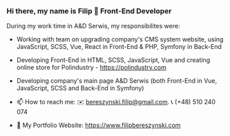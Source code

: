 ### Hi there, my name is Filip 👋 Front-End Developer

During my work time in A&D Serwis, my responsibilites were:

- Working with team on upgrading company's CMS system website, using JavaScript, SCSS, Vue, React in Front-End & PHP, Symfony in Back-End

- Developing Front-End in HTML, SCSS, JavaScript, Vue and creating online store for Polindustry - https://polindustry.com

- Developing company's main page A&D Serwis (both Front-End in Vue, JavaScript, SCSS and Back-End in Symfony)

- 📫 How to reach me:
      ✉️ bereszynski.filip@gmail.com.
      📞 (+48) 510 240 074

- 📌 My Portfolio Website: https://www.filipbereszynski.com
